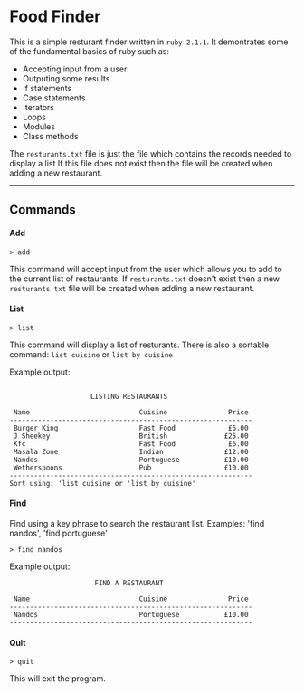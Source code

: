 # Food Finder

This is a simple resturant finder written in `ruby 2.1.1`. It demontrates some of the fundamental basics of ruby such as:

* Accepting input from a user
* Outputing some results.
* If statements
* Case statements
* Iterators
* Loops
* Modules
* Class methods

The `resturants.txt` file is just the file which contains the records needed to display a list
If this file does not exist then the file will be created when adding a new restaurant.

***

## Commands

#### Add
`> add`

This command will accept input from the user which allows you to add to the current list of restaurants.
If `resturants.txt` doesn't exist then a new `resturants.txt` file will be created when adding a new restaurant.


#### List
`> list`

This command will display a list of resturants.
There is also a sortable command: `list cuisine` or `list by cuisine`

Example output:
```

                    LISTING RESTAURANTS

 Name                           Cuisine               Price
------------------------------------------------------------
 Burger King                    Fast Food             £6.00
 J Sheekey                      British              £25.00
 Kfc                            Fast Food             £6.00
 Masala Zone                    Indian               £12.00
 Nandos                         Portuguese           £10.00
 Wetherspoons                   Pub                  £10.00
------------------------------------------------------------
Sort using: 'list cuisine or 'list by cuisine'
```

#### Find

Find using a key phrase to search the restaurant list.
Examples: 'find nandos', 'find portuguese'

`> find nandos`

Example output:
```
                     FIND A RESTAURANT

 Name                           Cuisine               Price
------------------------------------------------------------
 Nandos                         Portuguese           £10.00
------------------------------------------------------------
```

#### Quit

`> quit`

This will exit the program.
